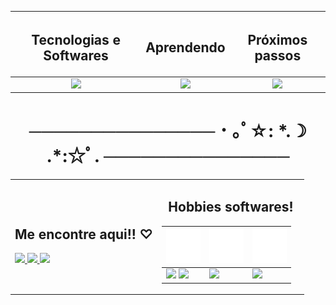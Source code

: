 
<table align="center">
  <thead>
    <tr>
      <th style="text-align:center;"><h2> Tecnologias e Softwares </h2></th>
      <th style="text-align:center;"><h2> Aprendendo </h2></th>
      <th style="text-align:center;"><h2> Próximos passos </h2></th>
    </tr>
  </thead>
  <tbody>
    <tr>
      <td align="center">
        <a href="https://skillicons.dev">
          <img src="https://skillicons.dev/icons?i=html,css,cpp,php,mysql,obsidian,notion,vscode&perline=3&theme=light" width="200" />
        </a>
      </td>
      <td align="center">
        <a href="https://skillicons.dev">
          <img src="https://skillicons.dev/icons?i=git,github,figma,js&perline=3&theme=light" width="200" />
        </a>
      </td>
      <td align="center">
        <a href="https://skillicons.dev">
          <img src="https://skillicons.dev/icons?i=androidstudio,kotlin,nodejs,py,sass&perline=3&theme=light" width="200"  />
        </a>
      </td>
    </tr>
  </tbody>
</table>



<h1 align="center"> ─────────────── ･ ｡ﾟ☆: *.☽ .*:☆ﾟ. ─────────────── </h1>



<table align="center">
  <tr>
    <!-- Coluna da esquerda -->
    <td  width="50%">
      <h2 align="center" > Me encontre aqui!! ♡︎ </h2>
      <a href="https://discord.com/users/560628140473581569" target="_blank">
        <img src="https://skillicons.dev/icons?i=discord&theme=light" width="55">
      </a>
      <a href="mailto:marianalima.developer@gmail.com">
        <img src="https://skillicons.dev/icons?i=gmail&theme=light" width="55">
      </a>
      <a href="https://instagram.com/marianalima.dev" target="_blank">
        <img src="https://skillicons.dev/icons?i=instagram&theme=light" width="55">
      </a>
    </td>
  <!-- Coluna da direita -->
    <td align="center" width="50%">
      <h2>Hobbies softwares!</h2>
      <table>
        <thead>
          <tr>
            <th><img src="iconizer-camera-fill.svg" width="55"> </th>
            <th><img src="iconizer-palette2.svg" width="55"></th>
            <th><img src="iconizer-brush.svg" width="55"></th>
          </tr>
        </thead>
        <tbody>
          <tr>
            <td><img src="https://img.shields.io/badge/Adobe%20Lightroom-31A8FF.svg?style=for-the-badge&logo=Adobe%20Lightroom&logoColor=white" width="180"> 
            <a href="https://instagram.com/marianalima.jpg" target="_blank">
                <img src="https://skillicons.dev/icons?i=instagram&theme=light" width="30">
            </a>
            </td>
            <td><img src="https://img.shields.io/badge/Canva-%2300C4CC.svg?style=for-the-badge&logo=Canva&logoColor=white" width="100"></td>
            <td><img src="https://img.shields.io/badge/ClipStudioPaint-%23CFD3D3.svg?style=for-the-badge&logo=ClipStudioPaint&logoColor=white" width="180"></td>
          </tr>
        </tbody>
      </table>
    </td>
  </tr>
</table>
